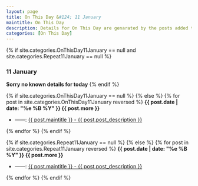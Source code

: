 ```yaml
---
layout: page
title: On This Day &#124; 11 January
maintitle: On This Day
description: Details for On This Day are genarated by the posts added to the website so the content is subject to changes/updates over time.
categories: [On This Day]
---
```


{% if site.categories.OnThisDay11January == null and site.categories.Repeat11January == null %}
<h3>11 January</h3>
<strong>Sorry no known details for today</strong>
{% endif %}

{% if site.categories.OnThisDay11January == null %}
{% else %}
{% for post in site.categories.OnThisDay11January reversed %}
<strong>{{ post.date | date: "%e %B %Y" }} {{ post.more }}</strong>
<ul>
<li> ——: <a href="{{ post.url }}">{{ post.maintitle }} - {{ post.post_description }}</a></li>
</ul>
{% endfor %}
{% endif %}

{% if site.categories.Repeat11January == null %}
{% else %}
{% for post in site.categories.Repeat11January reversed %}
<strong>{{ post.date | date: "%e %B %Y" }} {{ post.more }}</strong>
<ul>
<li> ——: <a href="{{ post.url }}">{{ post.maintitle }} - {{ post.post_description }}</a></li>
</ul>
{% endfor %}
{% endif %}

